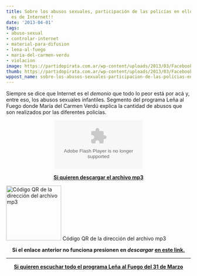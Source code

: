 ```yaml
---
title: Sobre los abusos sexuales, participación de las policías en ellos-La Culpa
  es de Internet!!
date: '2013-04-01'
tags:
- abuso-sexual
- controlar-internet
- material-para-difusion
- lena-al-fuego
- maria-del-carmen-verdu
- violacion
image: https://partidopirata.com.ar/wp-content/uploads/2013/03/Facebook-008.jpg
thumb: https://partidopirata.com.ar/wp-content/uploads/2013/03/Facebook-008-150x150.jpg
wppost_name: sobre-los-abusos-sexuales-participacion-de-las-policias-en-ellos-la-culpa-es-de-internet
---
```


Siempre se dice que Internet es el <i>demonio</i> que todo lo peor está por acá y, entre eso, los abusos sexuales infantiles.
Segmento del programa Leña al Fuego donde María del Carmen Verdú explica la cantidad de abusos que son realizados por las diferentes policías.

<center>
<object id="player1913838" width="240" height="133" classid="clsid:d27cdb6e-ae6d-11cf-96b8-444553540000" codebase="http://download.macromedia.com/pub/shockwave/cabs/flash/swflash.cab#version=6,0,40,0"><param name="AllowScriptAccess" value="always" /><param name="allowFullScreen" value="true" /><param name="wmode" value="transparent" /><param name="src" value="http://www.ivoox.com/playerivoox_ee_1913838_1.html" /><param name="allowfullscreen" value="true" /><param name="allowscriptaccess" value="always" /><embed id="player1913838" width="240" height="133" type="application/x-shockwave-flash" src="http://www.ivoox.com/playerivoox_ee_1913838_1.html" AllowScriptAccess="always" allowFullScreen="true" wmode="transparent" allowfullscreen="true" allowscriptaccess="always" /></object></center>
<p style="text-align: center;"><strong><a href="http://www.ivoox.com/sobre-abusos-sexuales-la-culpa-es-internet_md_1913838_1.mp3" target="_blank">Si quieren descargar el archivo mp3</a></strong></p>


<a href="https://partidopirata.com.ar/wp-content/uploads/2013/04/chart.png"><img class="size-full wp-image-8979" alt="Código QR de la dirección del archivo mp3" src="https://partidopirata.com.ar/wp-content/uploads/2013/04/chart.png" width="150" height="150" /></a> Código QR de la dirección del archivo mp3

<p style="text-align: center;"><strong>Si el enlace anterior no funciona presionen en<i> descargar</i> <a href="http://www.ivoox.com/sobre-abusos-sexuales-la-culpa-es-internet-audios-mp3_rf_1913838_1.html" target="_blank">en este link.</a></strong></p>


<hr />
<p style="text-align: center;"><strong><a href="http://partido-pirata.blogspot.com/2013/04/lena-al-fuego-del-31-de-marzo-como.html">Si quieren escuchar todo el programa Leña al Fuego del 31 de Marzo</a></strong></p>
